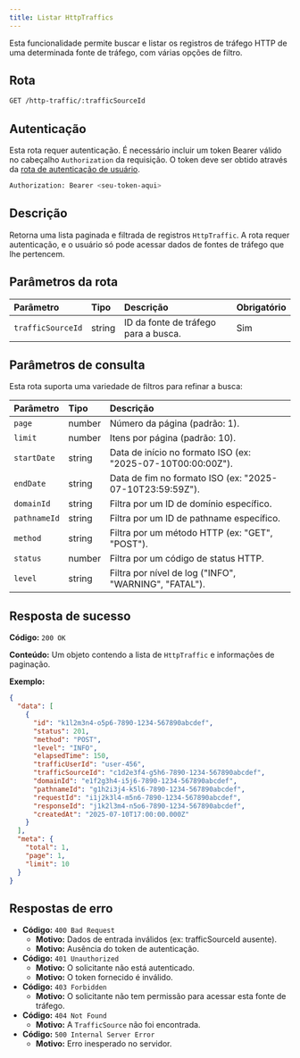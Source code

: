 ```yaml
---
title: Listar HttpTraffics
---
```


Esta funcionalidade permite buscar e listar os registros de tráfego HTTP de uma determinada fonte de tráfego, com várias opções de filtro.

## Rota

```bash
GET /http-traffic/:trafficSourceId
```

## Autenticação

Esta rota requer autenticação. É necessário incluir um token Bearer válido no cabeçalho `Authorization` da requisição. O token deve ser obtido através da [rota de autenticação de usuário](/ptbr/user/authuser/).

```bash
Authorization: Bearer <seu-token-aqui>
```

## Descrição

Retorna uma lista paginada e filtrada de registros `HttpTraffic`. A rota requer autenticação, e o usuário só pode acessar dados de fontes de tráfego que lhe pertencem.

## Parâmetros da rota

| Parâmetro         | Tipo   | Descrição                            | Obrigatório |
| :---------------- | :----- | :----------------------------------- | :---------- |
| `trafficSourceId` | string | ID da fonte de tráfego para a busca. | Sim         |

## Parâmetros de consulta

Esta rota suporta uma variedade de filtros para refinar a busca:

| Parâmetro    | Tipo   | Descrição                                                   |
| :----------- | :----- | :---------------------------------------------------------- |
| `page`       | number | Número da página (padrão: 1).                               |
| `limit`      | number | Itens por página (padrão: 10).                              |
| `startDate`  | string | Data de início no formato ISO (ex: "2025-07-10T00:00:00Z"). |
| `endDate`    | string | Data de fim no formato ISO (ex: "2025-07-10T23:59:59Z").    |
| `domainId`   | string | Filtra por um ID de domínio específico.                     |
| `pathnameId` | string | Filtra por um ID de pathname específico.                    |
| `method`     | string | Filtra por um método HTTP (ex: "GET", "POST").              |
| `status`     | number | Filtra por um código de status HTTP.                        |
| `level`      | string | Filtra por nível de log ("INFO", "WARNING", "FATAL").       |

## Resposta de sucesso

**Código:** `200 OK`

**Conteúdo:** Um objeto contendo a lista de `HttpTraffic` e informações de paginação.

**Exemplo:**

```json
{
  "data": [
    {
      "id": "k1l2m3n4-o5p6-7890-1234-567890abcdef",
      "status": 201,
      "method": "POST",
      "level": "INFO",
      "elapsedTime": 150,
      "trafficUserId": "user-456",
      "trafficSourceId": "c1d2e3f4-g5h6-7890-1234-567890abcdef",
      "domainId": "e1f2g3h4-i5j6-7890-1234-567890abcdef",
      "pathnameId": "g1h2i3j4-k5l6-7890-1234-567890abcdef",
      "requestId": "i1j2k3l4-m5n6-7890-1234-567890abcdef",
      "responseId": "j1k2l3m4-n5o6-7890-1234-567890abcdef",
      "createdAt": "2025-07-10T17:00:00.000Z"
    }
  ],
  "meta": {
    "total": 1,
    "page": 1,
    "limit": 10
  }
}
```

## Respostas de erro

- **Código:** `400 Bad Request`
  - **Motivo:** Dados de entrada inválidos (ex: trafficSourceId ausente).
  - **Motivo:** Ausência do token de autenticação.
- **Código:** `401 Unauthorized`
  - **Motivo:** O solicitante não está autenticado.
  - **Motivo:** O token fornecido é inválido.
- **Código:** `403 Forbidden`
  - **Motivo:** O solicitante não tem permissão para acessar esta fonte de tráfego.
- **Código:** `404 Not Found`
  - **Motivo:** A `TrafficSource` não foi encontrada.
- **Código:** `500 Internal Server Error`
  - **Motivo:** Erro inesperado no servidor.
